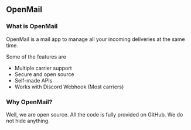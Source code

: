 ## OpenMail
### What is OpenMail
OpenMail is a mail app to manage all your incoming deliveries at the same time.

Some of the features are
- Multiple carrier support
- Secure and open source
- Self-made APIs
- Works with Discord Webhook (Most carriers)
### Why OpenMail?
Well, we are open source. All the code is fully provided on GitHub. We do not hide anything.
